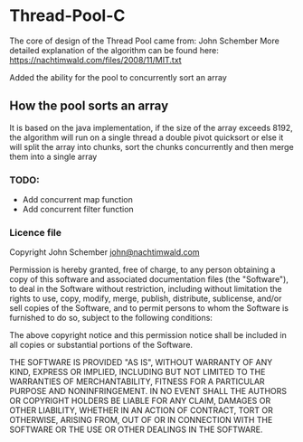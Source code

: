 # Thread-Pool-C

The core of design of the Thread Pool came from: John Schember
More detailed explanation of the algorithm can be found here: https://nachtimwald.com/files/2008/11/MIT.txt

Added the ability for the pool to concurrently sort an array
## How the pool sorts an array
It is based on the java implementation, if the size of the array exceeds 8192, the algorithm will run on a single thread
a double pivot quicksort or else it will split the array into chunks, sort the chunks concurrently and then merge them into a
single array

### TODO:
  - Add concurrent map function
  - Add concurrent filter function

### Licence file
Copyright John Schember <john@nachtimwald.com>

Permission is hereby granted, free of charge, to any person obtaining a copy of
this software and associated documentation files (the "Software"), to deal in
the Software without restriction, including without limitation the rights to
use, copy, modify, merge, publish, distribute, sublicense, and/or sell copies
of the Software, and to permit persons to whom the Software is furnished to do
so, subject to the following conditions:

The above copyright notice and this permission notice shall be included in all
copies or substantial portions of the Software.

THE SOFTWARE IS PROVIDED "AS IS", WITHOUT WARRANTY OF ANY KIND, EXPRESS OR
IMPLIED, INCLUDING BUT NOT LIMITED TO THE WARRANTIES OF MERCHANTABILITY,
FITNESS FOR A PARTICULAR PURPOSE AND NONINFRINGEMENT. IN NO EVENT SHALL THE
AUTHORS OR COPYRIGHT HOLDERS BE LIABLE FOR ANY CLAIM, DAMAGES OR OTHER
LIABILITY, WHETHER IN AN ACTION OF CONTRACT, TORT OR OTHERWISE, ARISING FROM,
OUT OF OR IN CONNECTION WITH THE SOFTWARE OR THE USE OR OTHER DEALINGS IN THE
SOFTWARE.
